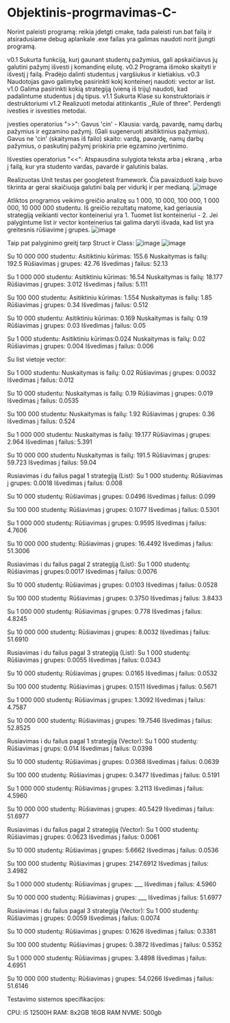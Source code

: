 # Objektinis-progrmavimas-C-
Norint paleisti programą: reikia įdetgti cmake, tada paleisti run.bat failą ir atsiradusiame debug aplankale .exe failas yra galimas naudoti norit įjungti programą.

v0.1 Sukurta funkciją, kurį gaunant studentų pažymius, gali apskaičiavus jų galutini pažymį išvesti į komandinę eilutę.
v0.2 Programa išmoko skaityti ir išvestį į failą. Pradėjo dalinti studentus į vargšiukus ir kietiakius.
v0.3 Naudotojas gavo galimybę pasirinkti kokį konteinerį naudoti: vector ar list.
v1.0 Galima pasirinkti kokią strategiją (vieną iš trijų) naudoti, kad padalintume studentus į dų tipus.
v1.1 Sukurta Klase su konstruktoriais ir destruktoriumi
v1.2 Realizuoti metodai atitinkantis ,,Rule of three". Perdengti ivesties ir isvesties metodai.


įvesties operatorius ">>":
Gavus 'cin' - Klausia: vardą, pavardę, namų darbų pažymius ir egzamino pažymį. (Gali sugeneruoti atsitiktinius pažymius).
Gavus ne 'cin' (skaitymas iš failo) skaito: vardą, pavardę, namų darbų pažymius, o paskutinį pažymį priskiria prie egzamino įvertinimo.

Išvesties operatorius "<<":
Atspausdina sulygiota teksta arba į ekraną , arba į failą, kur yra studento vardas, pavardė ir galutinis balas.


Realizuotas Unit testas per googletest framework. Čia pavaizduoti kaip buvo tikrinta ar gerai skaičiuoja galutini balą per vidurkį ir per medianą.
![image](https://github.com/user-attachments/assets/83a5c450-802c-414f-9861-e7df17074548)


Atliktos programos veikimo greičio analizę su 1 000, 10 000, 100 000, 1 000 000, 10 000 000 studentu.
Iš greičio rezultatų matome, kad geriausia strategiją veikianti vector konteineriui yra 1.
Tuomet list konteineriui - 2.
Jei palygintume list ir vector konteinerius tai galima daryti išvada, kad  list yra greitesnis rūšiavime į grupes.
![image](https://github.com/user-attachments/assets/2cea66a4-53ac-4798-a12e-001de0c68034)

Taip pat palyginimo greitį tarp Struct ir Class: 
![image](https://github.com/user-attachments/assets/5080c894-b8bd-4dc7-9c3e-a410b7771c3c)
![image](https://github.com/user-attachments/assets/52b28d6f-3eee-44d1-8deb-9904a72839db)




Su 10 000 000 studentu:
Asitiktiniu kūrimas: 155.6
Nuskaitymas is failų: 192.5
Rūšiavimas į grupes: 42.76
Išvedimas į failus: 52.13

Su 1 000 000 studentu:
Asitiktiniu kūrimas: 16.54
Nuskaitymas is failų: 18.177
Rūšiavimas į grupes: 3.012
Išvedimas į failus: 5.111

Su 100 000 studentu:
Asitiktiniu kūrimas: 1.554
Nuskaitymas is failų: 1.85
Rūšiavimas į grupes: 0.34
Išvedimas į failus: 0.512

Su 10 000 studentu:
Asitiktiniu kūrimas: 0.169
Nuskaitymas is failų: 0.19
Rūšiavimas į grupes: 0.03
Išvedimas į failus: 0.05

Su 1 000 studentu:
Asitiktiniu kūrimas:0.024
Nuskaitymas is failų: 0.02
Rūšiavimas į grupes: 0.004
Išvedimas į failus: 0.006



Su list vietoje vector:

Su 1 000 studentu:
Nuskaitymas is failų: 0.02
Rūšiavimas į grupes: 0.0032
Išvedimas į failus: 0.012

Su 10 000 studentu:
Nuskaitymas is failų: 0.19
Rūšiavimas į grupes: 0.019
Išvedimas į failus: 0.0535

Su 100 000 studentu:
Nuskaitymas is failų: 1.92
Rūšiavimas į grupes: 0.36
Išvedimas į failus: 0.524

Su 1 000 000 studentu:
Nuskaitymas is failų: 19.177
Rūšiavimas į grupes: 2.964
Išvedimas į failus: 5.391

Su 10 000 000 studentu
Nuskaitymas is failų: 191.5
Rūšiavimas į grupes: 59.723
Išvedimas į failus: 59.04



Rusiavimas i du failus pagal 1 strategiją (List):
Su 1 000 studentų:
Rūšiavimas į grupes: 0.0018
Išvedimas į failus: 0.008

Su 10 000 studentų:
Rūšiavimas į grupes: 0.0496
Išvedimas į failus: 0.099

Su 100 000 studentų:
Rūšiavimas į grupes: 0.1077
Išvedimas į failus: 0.5301

Su 1 000 000 studentų:
Rūšiavimas į grupes: 0.9595
Išvedimas į failus: 4.7606

Su 10 000 000 studentų:
Rūšiavimas į grupes: 16.4492
Išvedimas į failus: 51.3006



Rusiavimas i du failus pagal 2 strategiją (List):
Su 1 000 studentų:
Rūšiavimas į grupes:0.0017
Išvedimas į failus: 0.0076

Su 10 000 studentų:
Rūšiavimas į grupes: 0.0103
Išvedimas į failus: 0.0528

Su 100 000 studentų:
Rūšiavimas į grupes:  0.3750
Išvedimas į failus: 3.8433

Su 1 000 000 studentų:
Rūšiavimas į grupes: 0.778
Išvedimas į failus: 4.8245

Su 10 000 000 studentų:
Rūšiavimas į grupes: 8.0032
Išvedimas į failus: 51.6910


Rusiavimas i du failus pagal 3 strategiją (List):
Su 1 000 studentų:
Rūšiavimas į grupes: 0.0055
Išvedimas į failus: 0.0343


Su 10 000 studentų:
Rūšiavimas į grupes: 0.0165
Išvedimas į failus: 0.0532

Su 100 000 studentų:
Rūšiavimas į grupes: 0.1511
Išvedimas į failus: 0.5671

Su 1 000 000 studentų:
Rūšiavimas į grupes: 1.3092
Išvedimas į failus: 4.7587

Su 10 000 000 studentų:
Rūšiavimas į grupes: 19.7546
Išvedimas į failus: 52.8525

Rusiavimas i du failus pagal 1 strategiją (Vector):
Su 1 000 studentų:
Rūšiavimas į grups: 0.014
Išvedimas į failus: 0.0398


Su 10 000 studentų:
Rūšiavimas į grupes: 0.0368
Išvedimas į failus: 0.0639

Su 100 000 studentų:
Rūšiavimas į grupes: 0.3477
Išvedimas į failus: 0.5191

Su 1 000 000 studentų:
Rūšiavimas į grupes: 3.2113
Išvedimas į failus: 4.5960

Su 10 000 000 studentų:
Rūšiavimas į grupes: 40.5429
Išvedimas į failus: 51.6977


Rusiavimas i du failus pagal 2 strategiją (Vector):
Su 1 000 studentų:
Rūšiavimas į grupes: 0.0623
Išvedimas į failus: 0.0061


Su 10 000 studentų:
Rūšiavimas į grupes: 5.6662
Išvedimas į failus: 0.0536

Su 100 000 studentų:
Rūšiavimas į grupes: 2147.6912
Išvedimas į failus: 3.4982

Su 1 000 000 studentų:
Rūšiavimas į grupes: ___
Išvedimas į failus: 4.5960

Su 10 000 000 studentų:
Rūšiavimas į grupes: ___
Išvedimas į failus: 51.6977


Rusiavimas i du failus pagal 3 strategiją (Vector):
Su 1 000 studentų:
Rūšiavimas į grupes: 0.0059
Išvedimas į failus: 0.0074


Su 10 000 studentų:
Rūšiavimas į grupes: 0.1626
Išvedimas į failus: 0.3381

Su 100 000 studentų:
Rūšiavimas į grupes: 0.3872
Išvedimas į failus: 0.5352

Su 1 000 000 studentų:
Rūšiavimas į grupes: 3.4898
Išvedimas į failus: 4.6951

Su 10 000 000 studentų:
Rūšiavimas į grupes: 54.0266
Išvedimas į failus: 51.6146

Testavimo sistemos specifikacijos:

CPU: i5 12500H
RAM: 8x2GB  16GB RAM 
NVME: 500gb
